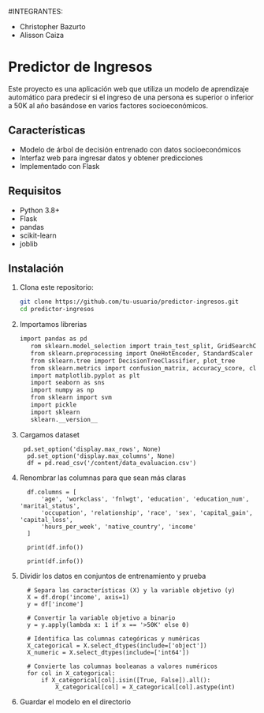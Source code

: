 #INTEGRANTES: 

- Christopher Bazurto
- Alisson Caiza 


# Predictor de Ingresos

Este proyecto es una aplicación web que utiliza un modelo de aprendizaje automático para predecir si el ingreso de una persona es superior o inferior a 50K al año basándose en varios factores socioeconómicos.

## Características

- Modelo de árbol de decisión entrenado con datos socioeconómicos
- Interfaz web para ingresar datos y obtener predicciones
- Implementado con Flask

## Requisitos

- Python 3.8+
- Flask
- pandas
- scikit-learn
- joblib

## Instalación

1. Clona este repositorio:
   ```bash
   git clone https://github.com/tu-usuario/predictor-ingresos.git
   cd predictor-ingresos
2. Importamos librerias
   ```bash
   import pandas as pd
      rom sklearn.model_selection import train_test_split, GridSearchCV
      from sklearn.preprocessing import OneHotEncoder, StandardScaler
      from sklearn.tree import DecisionTreeClassifier, plot_tree
      from sklearn.metrics import confusion_matrix, accuracy_score, classification_report, roc_curve, roc_auc_score
      import matplotlib.pyplot as plt
      import seaborn as sns
      import numpy as np
      from sklearn import svm
      import pickle
      import sklearn
      sklearn.__version__
3. Cargamos dataset
   
        pd.set_option('display.max_rows', None)
         pd.set_option('display.max_columns', None)
         df = pd.read_csv('/content/data_evaluacion.csv')
5. Renombrar las columnas para que sean más claras

         df.columns = [
             'age', 'workclass', 'fnlwgt', 'education', 'education_num', 'marital_status',
             'occupation', 'relationship', 'race', 'sex', 'capital_gain', 'capital_loss',
             'hours_per_week', 'native_country', 'income'
         ]

         print(df.info())

         print(df.info())
7. Dividir los datos en conjuntos de entrenamiento y prueba
   

         # Separa las características (X) y la variable objetivo (y)
         X = df.drop('income', axis=1)
         y = df['income']
         
         # Convertir la variable objetivo a binario
         y = y.apply(lambda x: 1 if x == '>50K' else 0)
         
         # Identifica las columnas categóricas y numéricas
         X_categorical = X.select_dtypes(include=['object'])
         X_numeric = X.select_dtypes(include=['int64'])
         
         # Convierte las columnas booleanas a valores numéricos
         for col in X_categorical:
             if X_categorical[col].isin([True, False]).all():
                 X_categorical[col] = X_categorical[col].astype(int)

9. Guardar el modelo en el directorio

